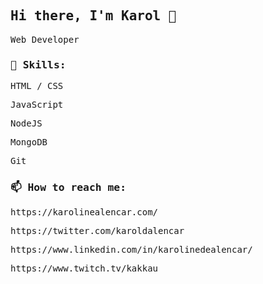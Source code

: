 <samp>

## Hi there, I'm Karol 👋

Web Developer 

### 🌼 Skills:

<p>HTML / CSS</p>
<p>JavaScript</p>
<p>NodeJS</p>
<p>MongoDB</p>
<p>Git</p>

### 📫 How to reach me: 

<p>https://karolinealencar.com/</p>
<p>https://twitter.com/karoldalencar</p>
<p>https://www.linkedin.com/in/karolinedealencar/</p>
<p>https://www.twitch.tv/kakkau</p>
  
</samp>
